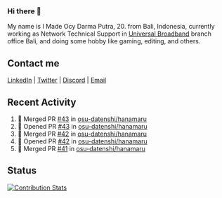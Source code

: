 ### Hi there 👋

My name is I Made Ocy Darma Putra, 20. from Bali, Indonesia, currently working as Network Technical Support in [Universal Broadband](https://universal.net.id) branch office Bali, and doing some hobby like gaming, editing, and others.

## Contact me

[LinkedIn](https://linkedin.com/in/troke) | [Twitter](https://twitter.com/darma_ochi) | [Discord](https://link.troke.id/discord) | <a href="mailto:ochi@troke.id">Email</a> 

## Recent Activity

<!--START_SECTION:activity-->
1. 🎉 Merged PR [#43](https://github.com/osu-datenshi/hanamaru/pull/43) in [osu-datenshi/hanamaru](https://github.com/osu-datenshi/hanamaru)
2. 💪 Opened PR [#43](https://github.com/osu-datenshi/hanamaru/pull/43) in [osu-datenshi/hanamaru](https://github.com/osu-datenshi/hanamaru)
3. 🎉 Merged PR [#42](https://github.com/osu-datenshi/hanamaru/pull/42) in [osu-datenshi/hanamaru](https://github.com/osu-datenshi/hanamaru)
4. 💪 Opened PR [#42](https://github.com/osu-datenshi/hanamaru/pull/42) in [osu-datenshi/hanamaru](https://github.com/osu-datenshi/hanamaru)
5. 🎉 Merged PR [#41](https://github.com/osu-datenshi/hanamaru/pull/41) in [osu-datenshi/hanamaru](https://github.com/osu-datenshi/hanamaru)
<!--END_SECTION:activity-->

## Status

[![Contribution Stats](https://github-contribution-stats.vercel.app/api/?username=troke12)](https://github.com/LordDashMe/github-contribution-stats/)
